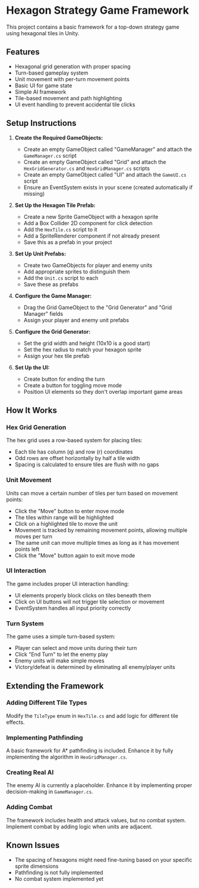# Hexagon Strategy Game Framework

This project contains a basic framework for a top-down strategy game using hexagonal tiles in Unity.

## Features

- Hexagonal grid generation with proper spacing
- Turn-based gameplay system
- Unit movement with per-turn movement points
- Basic UI for game state
- Simple AI framework
- Tile-based movement and path highlighting
- UI event handling to prevent accidental tile clicks

## Setup Instructions

1. **Create the Required GameObjects:**

   - Create an empty GameObject called "GameManager" and attach the `GameManager.cs` script
   - Create an empty GameObject called "Grid" and attach the `HexGridGenerator.cs` and `HexGridManager.cs` scripts
   - Create an empty GameObject called "UI" and attach the `GameUI.cs` script
   - Ensure an EventSystem exists in your scene (created automatically if missing)

2. **Set Up the Hexagon Tile Prefab:**

   - Create a new Sprite GameObject with a hexagon sprite
   - Add a Box Collider 2D component for click detection
   - Add the `HexTile.cs` script to it
   - Add a SpriteRenderer component if not already present
   - Save this as a prefab in your project

3. **Set Up Unit Prefabs:**

   - Create two GameObjects for player and enemy units
   - Add appropriate sprites to distinguish them
   - Add the `Unit.cs` script to each
   - Save these as prefabs

4. **Configure the Game Manager:**

   - Drag the Grid GameObject to the "Grid Generator" and "Grid Manager" fields
   - Assign your player and enemy unit prefabs

5. **Configure the Grid Generator:**

   - Set the grid width and height (10x10 is a good start)
   - Set the hex radius to match your hexagon sprite
   - Assign your hex tile prefab

6. **Set Up the UI:**

   - Create button for ending the turn
   - Create a button for toggling move mode
   - Position UI elements so they don't overlap important game areas

## How It Works

### Hex Grid Generation

The hex grid uses a row-based system for placing tiles:
- Each tile has column (q) and row (r) coordinates
- Odd rows are offset horizontally by half a tile width
- Spacing is calculated to ensure tiles are flush with no gaps

### Unit Movement

Units can move a certain number of tiles per turn based on movement points:
- Click the "Move" button to enter move mode
- The tiles within range will be highlighted
- Click on a highlighted tile to move the unit
- Movement is tracked by remaining movement points, allowing multiple moves per turn
- The same unit can move multiple times as long as it has movement points left
- Click the "Move" button again to exit move mode

### UI Interaction

The game includes proper UI interaction handling:
- UI elements properly block clicks on tiles beneath them
- Click on UI buttons will not trigger tile selection or movement
- EventSystem handles all input priority correctly

### Turn System

The game uses a simple turn-based system:
- Player can select and move units during their turn
- Click "End Turn" to let the enemy play
- Enemy units will make simple moves
- Victory/defeat is determined by eliminating all enemy/player units

## Extending the Framework

### Adding Different Tile Types

Modify the `TileType` enum in `HexTile.cs` and add logic for different tile effects.

### Implementing Pathfinding

A basic framework for A* pathfinding is included. Enhance it by fully implementing the algorithm in `HexGridManager.cs`.

### Creating Real AI

The enemy AI is currently a placeholder. Enhance it by implementing proper decision-making in `GameManager.cs`.

### Adding Combat

The framework includes health and attack values, but no combat system. Implement combat by adding logic when units are adjacent.

## Known Issues

- The spacing of hexagons might need fine-tuning based on your specific sprite dimensions
- Pathfinding is not fully implemented
- No combat system implemented yet 